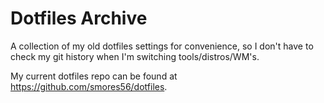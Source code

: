 Dotfiles Archive
================

A collection of my old dotfiles settings for convenience, so I don't have
to check my git history when I'm switching tools/distros/WM's.

My current dotfiles repo can be found at <https://github.com/smores56/dotfiles>.
